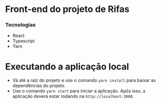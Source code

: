 # Front-end do projeto de Rifas

### Tecnologias

- React
- Typescript
- Yarn

# Executando a aplicação local

- Vá até a raíz do projeto e use o comando `yarn install` para baixar as dependências do projeto.
- Use o comando `yarn start` para iniciar a aplicação. Após isso, a aplicação deverá estar rodando na `http://localhost:3000`.
